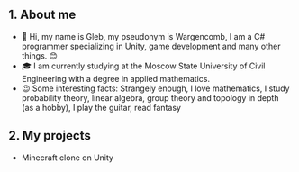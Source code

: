 ## 1. About me
- :wave: Hi, my name is Gleb, my pseudonym is Wargencomb, I am a C# programmer specializing in Unity, game development and many other things. :blush:
- :mortar_board: I am currently studying at the Moscow State University of Civil Engineering with a degree in applied mathematics.
- :wink: Some interesting facts: Strangely enough, I love mathematics, I study probability theory, linear algebra, group theory and topology in depth (as a hobby), I play the guitar, read fantasy
## 2. My projects
  - Minecraft clone on Unity
